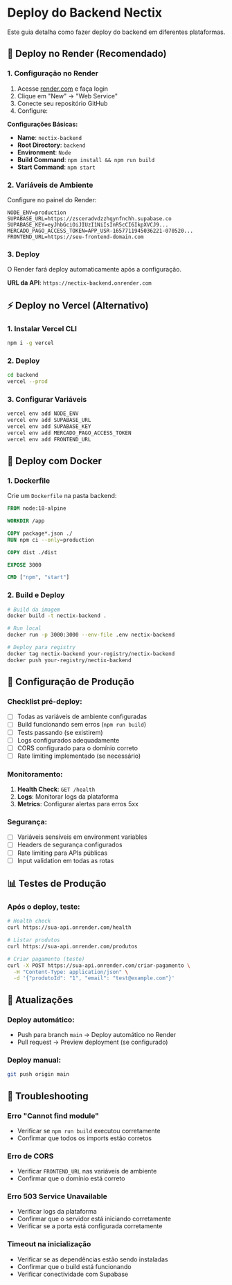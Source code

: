 # Deploy do Backend Nectix

Este guia detalha como fazer deploy do backend em diferentes plataformas.

## 🚀 Deploy no Render (Recomendado)

### 1. Configuração no Render

1. Acesse [render.com](https://render.com) e faça login
2. Clique em "New" → "Web Service"
3. Conecte seu repositório GitHub
4. Configure:

**Configurações Básicas:**
- **Name**: `nectix-backend`
- **Root Directory**: `backend`
- **Environment**: `Node`
- **Build Command**: `npm install && npm run build`
- **Start Command**: `npm start`

### 2. Variáveis de Ambiente

Configure no painel do Render:

```env
NODE_ENV=production
SUPABASE_URL=https://zsceradvdzzhqynfnchh.supabase.co
SUPABASE_KEY=eyJhbGciOiJIUzI1NiIsInR5cCI6IkpXVCJ9...
MERCADO_PAGO_ACCESS_TOKEN=APP_USR-1657711945036221-070520...
FRONTEND_URL=https://seu-frontend-domain.com
```

### 3. Deploy

O Render fará deploy automaticamente após a configuração.

**URL da API**: `https://nectix-backend.onrender.com`

## ⚡ Deploy no Vercel (Alternativo)

### 1. Instalar Vercel CLI
```bash
npm i -g vercel
```

### 2. Deploy
```bash
cd backend
vercel --prod
```

### 3. Configurar Variáveis
```bash
vercel env add NODE_ENV
vercel env add SUPABASE_URL
vercel env add SUPABASE_KEY
vercel env add MERCADO_PAGO_ACCESS_TOKEN
vercel env add FRONTEND_URL
```

## 🐳 Deploy com Docker

### 1. Dockerfile
Crie um `Dockerfile` na pasta backend:

```dockerfile
FROM node:18-alpine

WORKDIR /app

COPY package*.json ./
RUN npm ci --only=production

COPY dist ./dist

EXPOSE 3000

CMD ["npm", "start"]
```

### 2. Build e Deploy
```bash
# Build da imagem
docker build -t nectix-backend .

# Run local
docker run -p 3000:3000 --env-file .env nectix-backend

# Deploy para registry
docker tag nectix-backend your-registry/nectix-backend
docker push your-registry/nectix-backend
```

## 🔧 Configuração de Produção

### Checklist pré-deploy:

- [ ] Todas as variáveis de ambiente configuradas
- [ ] Build funcionando sem erros (`npm run build`)
- [ ] Tests passando (se existirem)
- [ ] Logs configurados adequadamente
- [ ] CORS configurado para o domínio correto
- [ ] Rate limiting implementado (se necessário)

### Monitoramento:

1. **Health Check**: `GET /health`
2. **Logs**: Monitorar logs da plataforma
3. **Metrics**: Configurar alertas para erros 5xx

### Segurança:

- [ ] Variáveis sensíveis em environment variables
- [ ] Headers de segurança configurados
- [ ] Rate limiting para APIs públicas
- [ ] Input validation em todas as rotas

## 📊 Testes de Produção

### Após o deploy, teste:

```bash
# Health check
curl https://sua-api.onrender.com/health

# Listar produtos
curl https://sua-api.onrender.com/produtos

# Criar pagamento (teste)
curl -X POST https://sua-api.onrender.com/criar-pagamento \
  -H "Content-Type: application/json" \
  -d '{"produtoId": "1", "email": "test@example.com"}'
```

## 🔄 Atualizações

### Deploy automático:
- Push para branch `main` → Deploy automático no Render
- Pull request → Preview deployment (se configurado)

### Deploy manual:
```bash
git push origin main
```

## 🐛 Troubleshooting

### Erro "Cannot find module"
- Verificar se `npm run build` executou corretamente
- Confirmar que todos os imports estão corretos

### Erro de CORS
- Verificar `FRONTEND_URL` nas variáveis de ambiente
- Confirmar que o domínio está correto

### Erro 503 Service Unavailable
- Verificar logs da plataforma
- Confirmar que o servidor está iniciando corretamente
- Verificar se a porta está configurada corretamente

### Timeout na inicialização
- Verificar se as dependências estão sendo instaladas
- Confirmar que o build está funcionando
- Verificar conectividade com Supabase